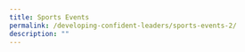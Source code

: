 ```yaml
---
title: Sports Events
permalink: /developing-confident-leaders/sports-events-2/
description: ""
---
```

